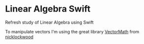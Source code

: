 # Linear Algebra Swift
Refresh study of Linear Algebra using Swift

To manipulate vectors I'm using the great library [VectorMath](https://github.com/nicklockwood/VectorMath) from [nicklockwood](https://github.com/nicklockwood) 
